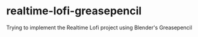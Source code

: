 # realtime-lofi-greasepencil
Trying to implement the Realtime Lofi project using Blender's Greasepencil
